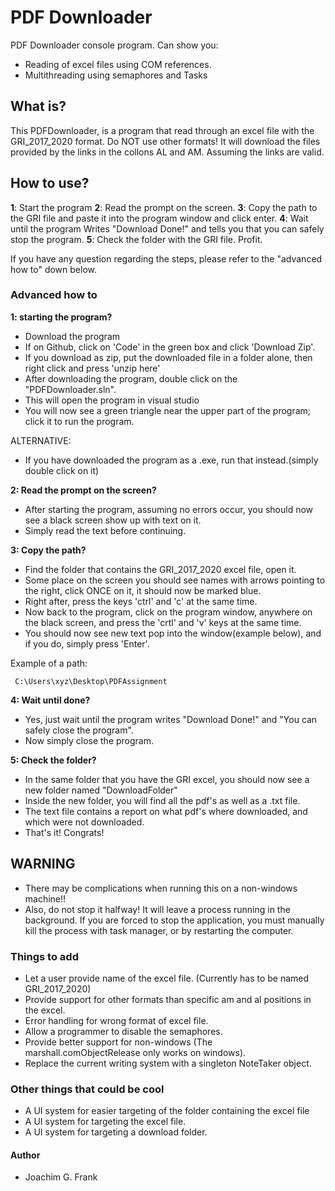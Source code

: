 ﻿# PDF Downloader
PDF Downloader console program.
Can show you:
- Reading of excel files using COM references.
- Multithreading using semaphores and Tasks

## What is?
This PDFDownloader, is a program that read through an excel file with the GRI_2017_2020 format. Do NOT use other formats!
It will download the files provided by the links in the collons AL and AM. Assuming the links are valid.


## How to use?
**1**: Start the program
**2**: Read the prompt on the screen.
**3**: Copy the path to the GRI file and paste it into the program window and click enter.
**4**: Wait until the program Writes "Download Done!" and tells you that you can safely stop the program.
**5**: Check the folder with the GRI file. Profit.

If you have any question regarding the steps, please refer to the "advanced how to" down below.


### Advanced how to
**1: starting the program?**
- Download the program
- If on Github, click on 'Code' in the green box and click 'Download Zip'.
- If you download as zip, put the downloaded file in a folder alone, then right click and press 'unzip here'
- After downloading the program, double click on the "PDFDownloader.sln".
- This will open the program in visual studio
- You will now see a green triangle near the upper part of the program; click it to run the program.

ALTERNATIVE:
- If you have downloaded the program as a .exe, run that instead.(simply double click on it)

**2: Read the prompt on the screen?**
- After starting the program, assuming no errors occur, you should now see a black screen show up with text on it.
- Simply read the text before continuing.

**3: Copy the path?**
- Find the folder that contains the GRI_2017_2020 excel file, open it.
- Some place on the screen you should see names with arrows pointing to the right, click ONCE on it, it should now be marked blue.
- Right after, press the keys 'ctrl' and 'c' at the same time.
- Now back to the program, click on the program window, anywhere on the black screen, and press the 'crtl' and 'v' keys at the same time.
- You should now see new text pop into the window(example below), and if you do, simply press 'Enter'.

Example of a path:
```
 C:\Users\xyz\Desktop\PDFAssignment
```

**4: Wait until done?**
- Yes, just wait until the program writes "Download Done!" and "You can safely close the program".
- Now simply close the program.

**5: Check the folder?**
- In the same folder that you have the GRI excel, you should now see a new folder named "DownloadFolder"
- Inside the new folder, you will find all the pdf's as well as a .txt file.
- The text file contains a report on what pdf's where downloaded, and which were not downloaded.
- That's it! Congrats!


## **WARNING** 
- There may be complications when running this on a non-windows machine!!
- Also, do not stop it halfway! It will leave a process running in the background.
If you are forced to stop the application, you must manually kill the process with task manager, or by restarting the computer.


### Things to add
- Let a user provide name of the excel file. (Currently has to be named GRI_2017_2020)
- Provide support for other formats than specific am and al positions in the excel.
- Error handling for wrong format of excel file.
- Allow a programmer to disable the semaphores.
- Provide better support for non-windows (The marshall.comObjectRelease only works on windows).
- Replace the current writing system with a singleton NoteTaker object.

### Other things that could be cool
- A UI system for easier targeting of the folder containing the excel file
- A UI system for targeting the excel file.
- A UI system for targeting a download folder.






#### Author
- Joachim G. Frank
